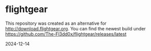 # flightgear
This repository was created as an alternative for http://download.flightgear.org.
You can find the newest build under https://github.com/The-Fl3dd0x/flightgear/releases/latest

2024-12-14

